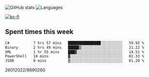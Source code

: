 ![GitHub stats](https://github-readme-stats.vercel.app/api?username=emipa606&theme=github_dark&show_icons=true) 
![Languages](https://github-readme-stats.vercel.app/api/top-langs/?username=emipa606&theme=github_dark&layout=compact)

[![ko-fi](https://ko-fi.com/img/githubbutton_sm.svg)](https://ko-fi.com/G2G55DDYD)

## Spent times this week
<!--START_SECTION:waka-->

```txt
C#           7 hrs 57 mins   ███████████████░░░░░░░░░░   59.92 %
Binary       2 hrs 49 mins   █████▒░░░░░░░░░░░░░░░░░░░   21.22 %
XML          1 hr 55 mins    ███▓░░░░░░░░░░░░░░░░░░░░░   14.51 %
PowerShell   18 mins         ▓░░░░░░░░░░░░░░░░░░░░░░░░   02.33 %
JSON         9 mins          ▒░░░░░░░░░░░░░░░░░░░░░░░░   01.20 %
```

<!--END_SECTION:waka-->


26012022/8690260
